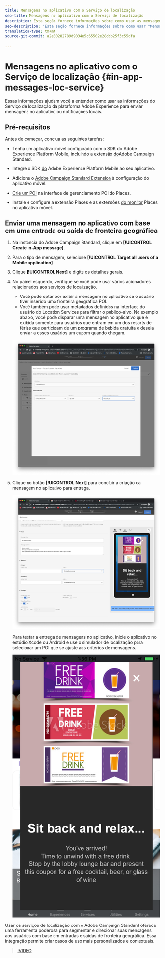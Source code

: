 ```yaml
---
title: Mensagens no aplicativo com o Serviço de localização
seo-title: Mensagens no aplicativo com o Serviço de localização
description: Esta seção fornece informações sobre como usar as mensagens de push no Campaign Standard com mensagens no aplicativo no Campaign Standard.
seo-description: 'Esta seção fornece informações sobre como usar "Mensagens de push no Campaign Standard" com mensagens no aplicativo no Campaign Standard. '
translation-type: tm+mt
source-git-commit: a2e30282789d9834e5c65502e28ddb25f3c55dfa

---
```



# Mensagens no aplicativo com o Serviço de localização {#in-app-messages-loc-service}

Essas informações ajudam você a entender como usar as informações do Serviço de localização da plataforma Adobe Experience para enviar mensagens no aplicativo ou notificações locais.

## Pré-requisitos

Antes de começar, conclua as seguintes tarefas:

* Tenha um aplicativo móvel configurado com o SDK do Adobe Experience Platform Mobile, incluindo a extensão [do](https://aep-sdks.gitbook.io/docs/using-mobile-extensions/adobe-campaign-standard)Adobe Campaign Standard.

* Integre o SDK [do](https://aep-sdks.gitbook.io/docs/getting-started/get-the-sdk) Adobe Experience Platform Mobile ao seu aplicativo.
* Adicione o [Adobe Campaign Standard Extension](https://aep-sdks.gitbook.io/docs/using-mobile-extensions/adobe-campaign-standard) à configuração do aplicativo móvel.

* [Crie um POI](/help/poi-mgmt-ui/create-a-poi-ui.md) na interface de gerenciamento POI do Places.

* Instale e configure a extensão [](/help/places-ext-aep-sdks/places-extension/places-extension.md) Places e as extensões [do monitor](/help/places-ext-aep-sdks/places-monitor-extension/places-monitor-extension.md) Places no aplicativo móvel.

## Enviar uma mensagem no aplicativo com base em uma entrada ou saída de fronteira geográfica

1. Na instância do Adobe Campaign Standard, clique em **[!UICONTROL Create In-App message]**.
1. Para o tipo de mensagem, selecione **[!UICONTROL Target all users of a Mobile application]**.
1. Clique **[!UICONTROL Next]** e digite os detalhes gerais.
1. No painel esquerdo, verifique se você pode usar vários acionadores relacionados aos serviços de localização.

   * Você pode optar por exibir a mensagem no aplicativo se o usuário tiver inserido uma fronteira geográfica POI.
   * Você também pode usar metadados definidos na interface do usuário do Location Services para filtrar o público-alvo.
   No exemplo abaixo, você pode disparar uma mensagem no aplicativo que é exibida somente para usuários que entram em um dos resorts de férias que participam de um programa de bebida gratuita e deseja enviar a esses usuários um cupom quando chegam.

   !["Metadados de locais de mensagens no aplicativo"](/help/assets/last-entered-vacation.png)

1. Clique no botão **[!UICONTROL Next]** para concluir a criação da mensagem no aplicativo para entrega.

   !["criar um evento"](/help/assets/prepare-ACS.png)

   Para testar a entrega de mensagens no aplicativo, inicie o aplicativo no estúdio Xcode ou Android e use o simulador de localização para selecionar um POI que se ajuste aos critérios de mensagens.

   !["beba cupom"](/help/assets/drink-coupon-on-app.png)

Usar os serviços de localização com o Adobe Campaign Standard oferece uma ferramenta poderosa para segmentar e direcionar suas mensagens aos usuários com base em entradas e saídas de fronteira geográfica. Essa integração permite criar casos de uso mais personalizados e contextuais.

>[!VIDEO](https://www.youtube.com/watch?v=ikiTTQw9c-o)